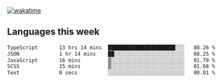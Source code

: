 [![wakatime](https://wakatime.com/badge/user/2d08dcba-b829-42d8-897d-6a005f58591f.svg)](https://wakatime.com/@2d08dcba-b829-42d8-897d-6a005f58591f)

## Languages this week

<!--START_SECTION:waka-->

```txt
TypeScript       13 hrs 14 mins  ██████████████████████░░░   88.26 %
JSON             1 hr 14 mins    ██░░░░░░░░░░░░░░░░░░░░░░░   08.25 %
JavaScript       16 mins         ▒░░░░░░░░░░░░░░░░░░░░░░░░   01.79 %
SCSS             15 mins         ▒░░░░░░░░░░░░░░░░░░░░░░░░   01.68 %
Text             0 secs          ░░░░░░░░░░░░░░░░░░░░░░░░░   00.01 %
```

<!--END_SECTION:waka-->
